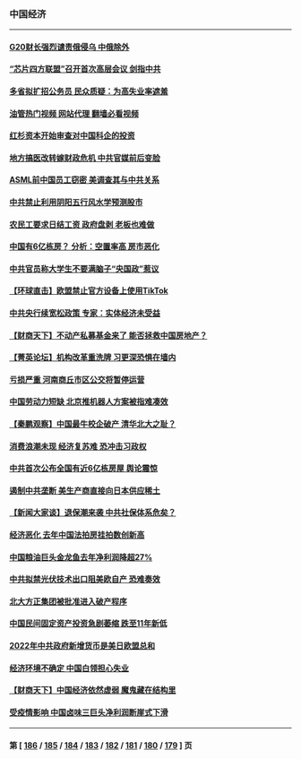 ### 中国经济
---
#### [G20财长强烈谴责俄侵乌 中俄除外](../../pages/ncid283/n13938118.md?02260445) 
#### [“芯片四方联盟”召开首次高层会议 剑指中共](../../pages/ncid283/n13938194.md?02260445) 
#### [多省拟扩招公务员 民众质疑：为高失业率遮羞](../../pages/ncid283/n13938117.md?02260445) 
#### [油管热门视频 网站代理 翻墙必看视频](http://138.2.39.72:81/youtube.html?epic-marker?02260445)
#### [红杉资本开始审查对中国科企的投资](../../pages/ncid283/n13937777.md?02260445) 
#### [地方搞医改转嫁财政危机 中共官媒前后变脸](../../pages/ncid283/n13937798.md?02260445) 
#### [ASML前中国员工窃密 美调查其与中共关系](../../pages/ncid283/n13937721.md?02260445) 
#### [中共禁止利用阴阳五行风水学预测股市](../../pages/ncid283/n13937608.md?02260445) 
#### [农民工要求日结工资 政府盘剥 老板也难做](../../pages/ncid283/n13936819.md?02260445) 
#### [中国有6亿栋房？ 分析：空置率高 房市恶化](../../pages/ncid283/n13936704.md?02260445) 
#### [中共官员称大学生不要满脑子“央国政”惹议](../../pages/ncid283/n13937222.md?02260445) 
#### [【环球直击】欧盟禁止官方设备上使用TikTok](../../pages/ncid283/n13936803.md?02260445) 
#### [中共央行续宽松政策 专家：实体经济未受益](../../pages/ncid283/n13936702.md?02260445) 
#### [【财商天下】不动产私募基金来了 能否拯救中国房地产？](../../pages/ncid283/n13936928.md?02260445) 
#### [【菁英论坛】机构改革重洗牌 习更深恐惧在墙内](../../pages/ncid283/n13936676.md?02260445) 
#### [亏损严重 河南商丘市区公交将暂停运营](../../pages/ncid283/n13936347.md?02260445) 
#### [中国劳动力短缺 北京推机器人方案被指难凑效](../../pages/ncid283/n13935400.md?02260445) 
#### [【秦鹏观察】中国最牛校企破产 清华北大之耻？](../../pages/ncid283/n13935966.md?02260445) 
#### [消费浪潮未现 经济复苏难 恐冲击习政权](../../pages/ncid283/n13935209.md?02260445) 
#### [中共首次公布全国有近6亿栋房屋 舆论震惊](../../pages/ncid283/n13935889.md?02260445) 
#### [遏制中共垄断 美生产商直接向日本供应稀土](../../pages/ncid283/n13935770.md?02260445) 
#### [【新闻大家谈】退保潮来袭 中共社保体系危矣？](../../pages/ncid283/n13935718.md?02260445) 
#### [经济恶化 去年中国法拍房挂拍数创新高](../../pages/ncid283/n13935146.md?02260445) 
#### [中国粮油巨头金龙鱼去年净利润降超27%](../../pages/ncid283/n13934983.md?02260445) 
#### [中共拟禁光伏技术出口阻美欧自产 恐难奏效](../../pages/ncid283/n13934909.md?02260445) 
#### [北大方正集团被批准进入破产程序](../../pages/ncid283/n13934678.md?02260445) 
#### [中国民间固定资产投资急剧萎缩 跌至11年新低](../../pages/ncid283/n13934355.md?02260445) 
#### [2022年中共政府新增货币是美日欧盟总和](../../pages/ncid283/n13934327.md?02260445) 
#### [经济环境不确定 中国白领担心失业](../../pages/ncid283/n13934104.md?02260445) 
#### [【财商天下】中国经济依然虚弱 魔鬼藏在结构里](../../pages/ncid283/n13933670.md?02260445) 
#### [受疫情影响 中国卤味三巨头净利润断崖式下滑](../../pages/ncid283/n13933633.md?02260445) 

---
#### 第 [ [186](./186.md?02260445) / [185](./185.md?02260445) / [184](./184.md?02260445) / [183](./183.md?02260445) / [182](./182.md?02260445) / [181](./181.md?02260445) / [180](./180.md?02260445) / [179](./179.md?02260445) ] 页
